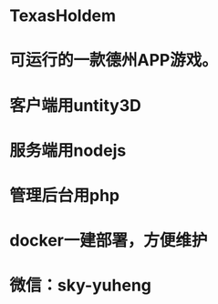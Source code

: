 # TexasHoldem


# 可运行的一款德州APP游戏。
# 客户端用untity3D
# 服务端用nodejs
# 管理后台用php
# docker一建部署，方便维护
# 微信：sky-yuheng
